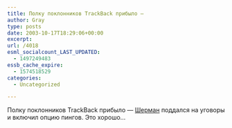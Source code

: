 ```yaml
---
title: Полку поклонников TrackBack прибыло —
author: Gray
type: posts
date: 2003-10-17T18:29:06+00:00
excerpt:
url: /4018
esml_socialcount_LAST_UPDATED:
  - 1497249483
essb_cache_expire:
  - 1574518529
categories:
  - Uncategorized

---
```








Полку поклонников TrackBack прибыло &#8212; <a href="http://www.sherman.ru/" target="_blank">Шерман</a> поддался на уговоры и включил опцию пингов. Это хорошо&#8230;